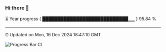 ### Hi there 👋

⏳ Year progress { ████████████████████████████▁▁ } 95.84 %

---

⏰ Updated on Mon, 16 Dec 2024 18:47:10 GMT

![Progress Bar CI](https://github.com/IshwaranRudhara/GIT-ACTION/workflows/Progress%20Bar%20CI/badge.svg)

